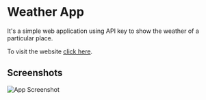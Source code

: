 
# Weather App

It's a simple web application using API key to show the weather of a particular place.

To visit the website [click here](https://sejuty.github.io/Weather-App/).
## Screenshots

![App Screenshot](https://github.com/Sejuty/Weather-App/blob/master/Screenshot.pnghttps://github.com/Sejuty/Weather-App/blob/master/Screenshot.png)


